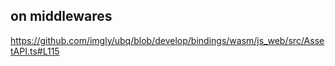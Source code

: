 
## on middlewares
https://github.com/imgly/ubq/blob/develop/bindings/wasm/js_web/src/AssetAPI.ts#L115